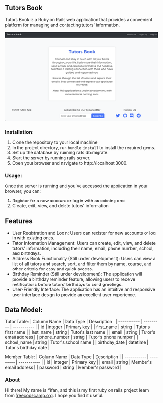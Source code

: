 ## Tutors Book

Tutors Book is a Ruby on Rails web application that provides a convenient platform for managing and contacting tutors' information.

<img src="/app/assets/images/tutors.png" alt="tutors scripts" width="600">

### Installation:
1. Clone the repository to your local machine.
2. In the project directory, run `bundle install` to install the required gems.
3. Set up the database by running rails db:migrate.
4. Start the server by running rails server.
5. Open your browser and navigate to http://localhost:3000.

### Usage:

Once the server is running and you've accessed the application in your browser, you can:
1. Register for a new account or log in with an existing one
2. Create, edit, view, and delete tutors' information

## Features

- User Registration and Login: Users can register for new accounts or log in with existing ones.
- Tutor Information Management: Users can create, edit, view, and delete tutors' information, including their name, email, phone number, school, and birthdays.
- Address Book Functionality (Still under development): Users can view a list of all tutors and search, sort, and filter them by name, course, and other criteria for easy and quick access.
- Birthday Reminder (Still under development): The application will provide a birthday reminder feature, allowing users to receive notifications before tutors' birthdays to send greetings.
- User-Friendly Interface: The application has an intuitive and responsive user interface design to provide an excellent user experience.

## Data Model:

Tutor Table:
| Column Name | Data Type | Description |
| ----------- | --------- | ----------- |
| id | integer | Primary key |
| first_name | string | Tutor's first name |
| last_name | string | Tutor's last name |
| email | string | Tutor's email address |
| phone_number | string | Tutor's phone number |
| school_name | string | Tutor's school name |
| birthday_date | datetime | Tutor's birthday date |

Member Table:
| Column Name | Data Type | Description |
| ----------- | --------- | ----------- |
| id | integer | Primary key |
| email | string | Member's email address |
| password | string | Member's password |


### About

Hi there! My name is Yifan, and this is my first ruby on rails project learn from [freecodecamp.org](https://www.youtube.com/watch?v=fmyvWz5TUWg&themeRefresh=1). I hope you find it useful. 





